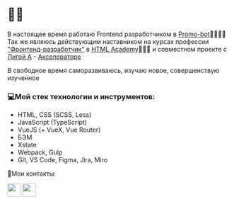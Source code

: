 <h1>👋🏼</h1>

<p>В настоящее время работаю Frontend разработчиком в <a href="https://promo-bot.ru/">Promo-bot</a>👨🏼‍💻🤖<br>
Так же являюсь действующим наставником на курсах профессии <a href="https://htmlacademy.ru/profession/frontender">"Фронтенд-разработчик"</a> в <a href="https://htmlacademy.ru">HTML Academy</a>👨🏼‍🎓 и совместном проекте с <a href="https://ligaa.agency/">Лигой А</a> - <a href="https://htmlacademy.ru/blog/academy/gde-nabratsya-opyta-posle-obucheniya">Акселераторе</a></p>

<p>В свободное время саморазвиваюсь, изучаю новое, совершенствую изученное</p>

<h3>💻Мой стек технологии и инструментов:</h3>

<ul>
  <li>HTML, CSS (SCSS, Less)</li>
  <li>JavaScript (TypeScript)</li>
  <li>VueJS (+ VueX, Vue Router)</li>
  <li>БЭМ</li>
  <li>Xstate</li>
  <li>Webpack, Gulp</li>
  <li>Git, VS Code, Figma, Jira, Miro</li>
</ul>

💌Мои контакты:  

<a href="https://t.me/nyukalo" target="_blank"><img src="https://img.icons8.com/fluent/30/000000/telegram-app.png" width="30" height="30"></a>
<a href="mailto:pavelnyukalo@gmail.com" target="_blank"><img src="https://img.icons8.com/fluent/30/000000/gmail--v2.png" width="30" height="30"></a>
